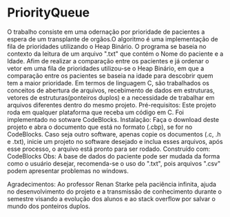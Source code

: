 # PriorityQueue
O trabalho consiste em uma odernação por prioridade de pacientes a espera de um transplante de orgãos.O algoritmo é uma implementação de fila de prioridades utilizando o Heap Binário. O programa se baseia no contexto da leitura de um arquivo ".txt" que contém o Nome do paciente e a Idade. Afim de realizar a comparação entre os pacientes e já ordenar o vetor em uma fila de prioridades utilizou-se o Heap Binário, em que a comparação entre os pacientes se baseia na idade para descobrir quem tem a maior prioridade. 
Em termos de linguagem C, são trabalhados os conceitos de abertura de arquivos, recebimento de dados em estruturas, vetores de estruturas(ponteiros duplos) e a necessidade de trabalhar em arquivos diferentes dentro do mesmo projeto. 
Pré-requisitos: Este projeto roda em qualquer plataforma que receba um código em C. Foi implementado no sotware CodeBlocks.
Instalação: Faça o download deste projeto e abra o documento que está no formato (.cbp), se for no CodeBlocks. Caso seja outro software, apenas copie os documentos (.c, .h e .txt), inicie um projeto no software desejado e inclua esses arquivos, após esse processo, o arquivo está pronto para ser rodado.
Construído com: CodeBlocks
Obs: A base de dados do paciente pode ser mudada da forma como o usuário desejar, recomenda-se o uso do ".txt", pois arquivos ".csv" podem apresentar problemas no windows. 

Agradecimentos: Ao professor Renan Starke pela paciência infinita, ajuda no desenvolvimento do projeto e a transmissão de conhecimento durante o semestre visando a evolução dos alunos e ao stack overflow por salvar o mundo dos ponteiros duplos. 


